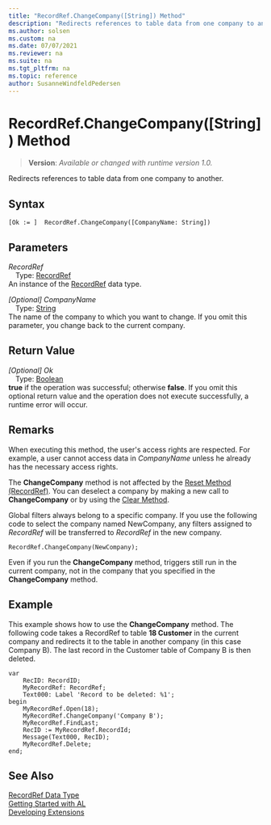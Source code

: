 ```yaml
---
title: "RecordRef.ChangeCompany([String]) Method"
description: "Redirects references to table data from one company to another."
ms.author: solsen
ms.custom: na
ms.date: 07/07/2021
ms.reviewer: na
ms.suite: na
ms.tgt_pltfrm: na
ms.topic: reference
author: SusanneWindfeldPedersen
---
```

[//]: # (START>DO_NOT_EDIT)
[//]: # (IMPORTANT:Do not edit any of the content between here and the END>DO_NOT_EDIT.)
[//]: # (Any modifications should be made in the .xml files in the ModernDev repo.)
# RecordRef.ChangeCompany([String]) Method
> **Version**: _Available or changed with runtime version 1.0._

Redirects references to table data from one company to another.


## Syntax
```AL
[Ok := ]  RecordRef.ChangeCompany([CompanyName: String])
```
## Parameters
*RecordRef*  
&emsp;Type: [RecordRef](recordref-data-type.md)  
An instance of the [RecordRef](recordref-data-type.md) data type.  

*[Optional] CompanyName*  
&emsp;Type: [String](../string/string-data-type.md)  
The name of the company to which you want to change. If you omit this parameter, you change back to the current company.  


## Return Value
*[Optional] Ok*  
&emsp;Type: [Boolean](../boolean/boolean-data-type.md)  
**true** if the operation was successful; otherwise **false**.   If you omit this optional return value and the operation does not execute successfully, a runtime error will occur.  


[//]: # (IMPORTANT: END>DO_NOT_EDIT)

## Remarks  
When executing this method, the user's access rights are respected. For example, a user cannot access data in *CompanyName* unless he already has the necessary access rights.  

The **ChangeCompany** method is not affected by the [Reset Method (RecordRef)](recordref-reset-method.md). You can deselect a company by making a new call to **ChangeCompany** or by using the [Clear Method](../system/system-clear-joker-method.md).  

Global filters always belong to a specific company. If you use the following code to select the company named NewCompany, any filters assigned to *RecordRef* will be transferred to *RecordRef* in the new company.  

```al
RecordRef.ChangeCompany(NewCompany);  
```  

Even if you run the **ChangeCompany** method, triggers still run in the current company, not in the company that you specified in the **ChangeCompany** method.  

## Example  
This example shows how to use the **ChangeCompany** method. The following code takes a RecordRef to table **18 Customer** in the current company and redirects it to the table in another company \(in this case Company B\). The last record in the Customer table of Company B is then deleted.  

```al
var
    RecID: RecordID;
    MyRecordRef: RecordRef;
    Text000: Label 'Record to be deleted: %1';
begin
    MyRecordRef.Open(18);  
    MyRecordRef.ChangeCompany('Company B');  
    MyRecordRef.FindLast;  
    RecID := MyRecordRef.RecordId;  
    Message(Text000, RecID);  
    MyRecordRef.Delete;  
end;
```  

## See Also
[RecordRef Data Type](recordref-data-type.md)  
[Getting Started with AL](../../devenv-get-started.md)  
[Developing Extensions](../../devenv-dev-overview.md)